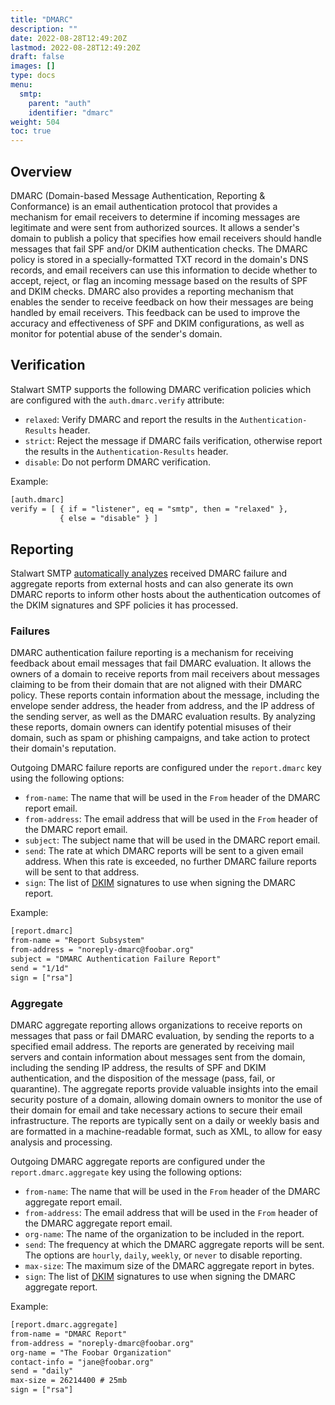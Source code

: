 ```yaml
---
title: "DMARC"
description: ""
date: 2022-08-28T12:49:20Z
lastmod: 2022-08-28T12:49:20Z
draft: false
images: []
type: docs
menu:
  smtp:
    parent: "auth"
    identifier: "dmarc"
weight: 504
toc: true
---
```


## Overview

DMARC (Domain-based Message Authentication, Reporting & Conformance) is an email authentication protocol that provides a mechanism for email receivers to determine if incoming messages are legitimate and were sent from authorized sources. It allows a sender's domain to publish a policy that specifies how email receivers should handle messages that fail SPF and/or DKIM authentication checks. The DMARC policy is stored in a specially-formatted TXT record in the domain's DNS records, and email receivers can use this information to decide whether to accept, reject, or flag an incoming message based on the results of SPF and DKIM checks. DMARC also provides a reporting mechanism that enables the sender to receive feedback on how their messages are being handled by email receivers. This feedback can be used to improve the accuracy and effectiveness of SPF and DKIM configurations, as well as monitor for potential abuse of the sender's domain.

## Verification

Stalwart SMTP supports the following DMARC verification policies which are configured with the `auth.dmarc.verify` attribute:

- `relaxed`: Verify DMARC and report the results in the `Authentication-Results` header.
- `strict`: Reject the message if DMARC fails verification, otherwise report the results in the `Authentication-Results` header.
- `disable`: Do not perform DMARC verification.

Example:

```txt
[auth.dmarc]
verify = [ { if = "listener", eq = "smtp", then = "relaxed" }, 
           { else = "disable" } ]
```

## Reporting

Stalwart SMTP [automatically analyzes](/smtp/auth/reports) received DMARC failure and aggregate reports from external hosts and can also generate its own DMARC reports to inform other hosts about the authentication outcomes of the DKIM signatures and SPF policies it has processed.

### Failures

DMARC authentication failure reporting is a mechanism for receiving feedback about email messages that fail DMARC evaluation. It allows the owners of a domain to receive reports from mail receivers about messages claiming to be from their domain that are not aligned with their DMARC policy. These reports contain information about the message, including the envelope sender address, the header from address, and the IP address of the sending server, as well as the DMARC evaluation results. By analyzing these reports, domain owners can identify potential misuses of their domain, such as spam or phishing campaigns, and take action to protect their domain's reputation.

Outgoing DMARC failure reports are configured under the `report.dmarc` key using the following options:

- `from-name`: The name that will be used in the `From` header of the DMARC report email.
- `from-address`: The email address that will be used in the `From` header of the DMARC report email.
- `subject`: The subject name that will be used in the DMARC report email.
- `send`: The rate at which DMARC reports will be sent to a given email address. When this rate is exceeded, no further DMARC failure reports will be sent to that address.
- `sign`: The list of [DKIM](/smtp/auth/dkim) signatures to use when signing the DMARC report. 

Example:

```txt
[report.dmarc]
from-name = "Report Subsystem"
from-address = "noreply-dmarc@foobar.org"
subject = "DMARC Authentication Failure Report"
send = "1/1d"
sign = ["rsa"]
```

### Aggregate

DMARC aggregate reporting allows organizations to receive reports on messages that pass or fail DMARC evaluation, by sending the reports to a specified email address. The reports are generated by receiving mail servers and contain information about messages sent from the domain, including the sending IP address, the results of SPF and DKIM authentication, and the disposition of the message (pass, fail, or quarantine). The aggregate reports provide valuable insights into the email security posture of a domain, allowing domain owners to monitor the use of their domain for email and take necessary actions to secure their email infrastructure. The reports are typically sent on a daily or weekly basis and are formatted in a machine-readable format, such as XML, to allow for easy analysis and processing.

Outgoing DMARC aggregate reports are configured under the `report.dmarc.aggregate` key using the following options:

- `from-name`: The name that will be used in the `From` header of the DMARC aggregate report email.
- `from-address`: The email address that will be used in the `From` header of the DMARC aggregate report email.
- `org-name`: The name of the organization to be included in the report.
- `send`: The frequency at which the DMARC aggregate reports will be sent. The options are `hourly`, `daily`, `weekly`, or `never` to disable reporting.
- `max-size`: The maximum size of the DMARC aggregate report in bytes.
- `sign`: The list of [DKIM](/smtp/auth/dkim) signatures to use when signing the DMARC aggregate report. 

Example:

```txt
[report.dmarc.aggregate]
from-name = "DMARC Report"
from-address = "noreply-dmarc@foobar.org"
org-name = "The Foobar Organization"
contact-info = "jane@foobar.org"
send = "daily"
max-size = 26214400 # 25mb
sign = ["rsa"]
```
